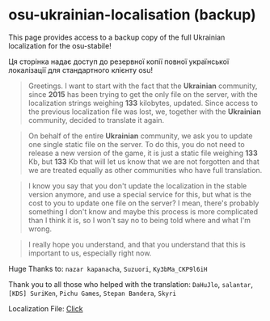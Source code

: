 # osu-ukrainian-localisation (backup)
This page provides access to a backup copy of the full Ukrainian localization for the osu-stabile!

Ця сторінка надає доступ до резервної копії повної української локалізації для стандартного клієнту osu!

> Greetings. I want to start with the fact that the **Ukrainian** community,
> since **2015** has been trying to get the only file on the server, with
> the localization strings weighing **133** kilobytes, updated. Since access
> to the previous localization file was lost, we, together with the
> **Ukrainian** community, decided to translate it again.

> On behalf of the entire **Ukrainian** community, we ask you to update one
> single static file on the server. To do this, you do not need to
> release a new version of the game, it is just a static file weighing
> **133** Kb, but **133** Kb that will let us know that we are not forgotten and
> that we are treated equally as other communities who have full
> translation.

> I know you say that you don't update the localization in the stable
> version anymore, and use a special service for this, but what is the
> cost to you to update one file on the server? I mean, there's probably
> something I don't know and maybe this process is more complicated than
> I think it is, so I won't say no to being told where and what I'm
> wrong.

> I really hope you understand, and that you understand that this is
> important to us, especially right now.

Huge Thanks to: `nazar kapanacha`, `Suzuori`, `Ky3bMa_CKP9l6iH`

Thank you to all those who helped with the translation: `DaHuJlo`, `salantar`, `[KDS] SuriKen`, `Pichu Games`, `Stepan Bandera`, `Skyri`

Localization File: [Click](https://github.com/craq47/osu-ukrainian-localisation/blob/main/uk-UA.txt)
